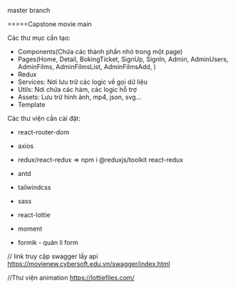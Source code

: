 master branch

=====Capstone movie main

Các thư mục cần tạo:

- Components(Chứa các thành phần nhỏ trong một page)
- Pages(Home, Detail, BokingTicket, SignUp, SignIn, Admin, AdminUsers, AdminFilms, AdminFilmsList, AdminFilmsAdd, )
- Redux
- Services: Nơi lưu trữ các logic về gọi dữ liệu
- Utils: Nơi chứa các hàm, các logic hỗ trợ
- Assets: Lưu trữ hình ảnh, mp4, json, svg...
- Template

Các thư viện cần cài đặt:

- react-router-dom
- axios
- redux/react-redux => npm i @reduxjs/toolkit react-redux

- antd
- tailwindcss
- sass
- react-lottie
- moment
- formik - quản lí form

// link truy cập swagger lấy api
https://movienew.cybersoft.edu.vn/swagger/index.html

//Thư viện animation
https://lottiefiles.com/
